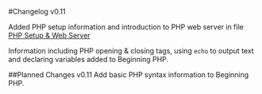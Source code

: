#Changelog v0.11

Added PHP setup information and introduction to PHP web server in file [PHP Setup & Web Server](https://github.com/LucidityWaver/ICA40511-Keywords/blob/master/PHP%20Setup%20%26%20Web%20Server.md)

Information including PHP opening & closing tags, using `echo` to output text and declaring variables added to Beginning PHP.

##Planned Changes v0.11
Add basic PHP syntax information to Beginning PHP.
